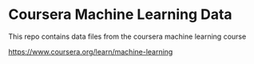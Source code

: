 # Coursera Machine Learning Data

This repo contains data files from the coursera machine learning course

https://www.coursera.org/learn/machine-learning
